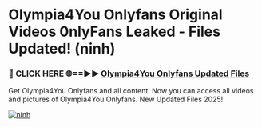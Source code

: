 # Olympia4You Onlyfans Original Videos 0nlyFans Leaked - Files Updated! (ninh)

<h3>🔴 CLICK HERE 🌐==►► <a href="https://tinyurl.com/2wckxsce" rel="nofollow">Olympia4You Onlyfans Updated Files</a></h3>

Get Olympia4You Onlyfans and all content. Now you can access all videos and pictures of Olympia4You Onlyfans. New Updated Files 2025!

[![ninh](https://i.imgur.com/AFduVYN.gif)](https://tinyurl.com/2wckxsce)
